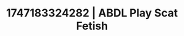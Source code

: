 ---
categories:
- Whispered desires
- Erotic audiobooks
- Sensory play
- Shadow play
- MILF fantasy
image: /assets/images/1747183324282.webp
layout: post
seo:
  description: Featured content with high-quality ABDL Play, Scat Fetish. HD images
    available.
  keywords: ABDL Play, Scat Fetish
  og_image: /assets/images/1747183324282.webp
  schema_type: VisualArtwork
tags:
- ABDL Play
- '#1747183324282'
- Scat Fetish
title: 1747183324282 | ABDL Play Scat Fetish
---